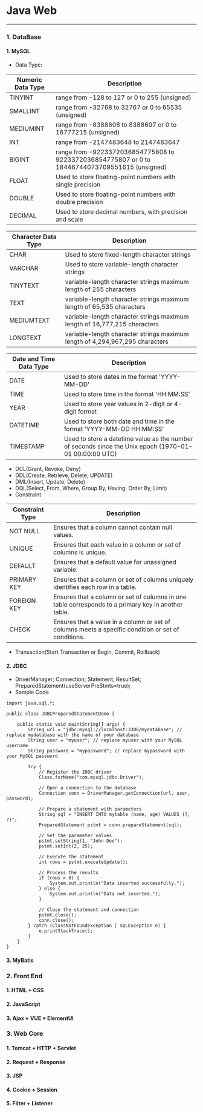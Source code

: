 # Java Web

---
### 1. DataBase
#### 1. MySQL
- Data Type:

| Numeric Data Type | Description                                                                                    |
|-------------------|------------------------------------------------------------------------------------------------|
| TINYINT           | range from -128 to 127 or 0 to 255 (unsigned)                                                  |
| SMALLINT          | range from -32768 to 32767 or 0 to 65535 (unsigned)                                            |
| MEDIUMINT         | range from -8388608 to 8388607 or 0 to 16777215 (unsigned)                                     |
| INT               | range from -2147483648 to 2147483647                                                           |
| BIGINT            | range from -9223372036854775808 to 9223372036854775807 or 0 to 18446744073709551615 (unsigned) |
| FLOAT             | Used to store floating-point numbers with single precision                                     |
| DOUBLE            | Used to store floating-point numbers with double precision                                     |
| DECIMAL           | Used to store decimal numbers, with precision and scale                                        |

| Character Data Type | Description                                                                  |
|---------------------|------------------------------------------------------------------------------|
| CHAR                | Used to store fixed-length character strings                                 |
| VARCHAR             | Used to store variable-length character strings                              |
| TINYTEXT            | variable-length character strings maximum length of 255 characters           |
| TEXT                | variable-length character strings maximum length of 65,535 characters        |
| MEDIUMTEXT          | variable-length character strings maximum length of 16,777,215 characters    |
| LONGTEXT            | variable-length character strings maximum length of 4,294,967,295 characters |

| Date and Time Data Type | Description                                                                                            |
|-------------------------|--------------------------------------------------------------------------------------------------------|
| DATE                    | Used to store dates in the format 'YYYY-MM-DD'                                                         |
| TIME                    | Used to store time in the format 'HH:MM:SS'                                                            |
| YEAR                    | Used to store year values in 2-digit or 4-digit format                                                 |
| DATETIME                | Used to store both date and time in the format 'YYYY-MM-DD HH:MM:SS'                                   |
| TIMESTAMP               | Used to store a datetime value as the number of seconds since the Unix epoch (1970-01-01 00:00:00 UTC) |

- DCL(Grant, Revoke, Deny)
- DDL(Create, Retrieve, Delete, UPDATE)
- DML(Insert, Update, Delete)
- DQL(Select, From, Where, Group By, Having, Order By, Limit)
- Constraint

| Constraint Type | Description                                                                                         |
|-----------------|-----------------------------------------------------------------------------------------------------|
| NOT NULL        | Ensures that a column cannot contain null values.                                                   |
| UNIQUE          | Ensures that each value in a column or set of columns is unique.                                    |
| DEFAULT         | Ensures that a default value for unassigned variable.                                               |
| PRIMARY KEY     | Ensures that a column or set of columns uniquely identifies each row in a table.                    |
| FOREIGN KEY     | Ensures that a column or set of columns in one table corresponds to a primary key in another table. |
| CHECK           | Ensures that a value in a column or set of columns meets a specific condition or set of conditions. |

- Transaction(Start Transaction or Begin, Commit, Rollback) 

#### 2. JDBC
- DriverManager; Connection; Statement; ResultSet; PreparedStatement(useServerPreStmts=true);  
- Sample Code
```
import java.sql.*;

public class JDBCPreparedStatementDemo {

    public static void main(String[] args) {
        String url = "jdbc:mysql://localhost:3306/mydatabase"; // replace mydatabase with the name of your database
        String user = "myuser"; // replace myuser with your MySQL username
        String password = "mypassword"; // replace mypassword with your MySQL password

        try {
            // Register the JDBC driver
            Class.forName("com.mysql.jdbc.Driver");

            // Open a connection to the database
            Connection conn = DriverManager.getConnection(url, user, password);

            // Prepare a statement with parameters
            String sql = "INSERT INTO mytable (name, age) VALUES (?, ?)";
            PreparedStatement pstmt = conn.prepareStatement(sql);

            // Set the parameter values
            pstmt.setString(1, "John Doe");
            pstmt.setInt(2, 25);

            // Execute the statement
            int rows = pstmt.executeUpdate();

            // Process the results
            if (rows > 0) {
                System.out.println("Data inserted successfully.");
            } else {
                System.out.println("Data not inserted.");
            }

            // Close the statement and connection
            pstmt.close();
            conn.close();
        } catch (ClassNotFoundException | SQLException e) {
            e.printStackTrace();
        }
    }
}
```
#### 3. MyBatis
### 2. Front End
#### 1. HTML + CSS
#### 2. JavaScript
#### 3. Ajax + VUE + ElementUI
### 3. Web Core
#### 1. Tomcat + HTTP + Servlet
#### 2. Request + Response
#### 3. JSP
#### 4. Cookie + Session
#### 5. Filter + Listener
